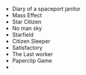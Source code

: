 - Diary of a spaceport janitor
- Mass Effect
- Star Citizen
- No man sky
- Starfield
- Citizen Sleeper
- Satisfactory
- The Last worker
- Paperclip Game
- 
